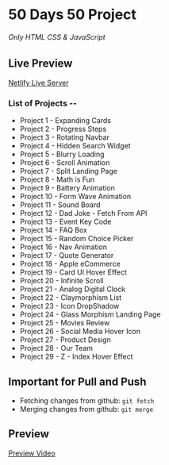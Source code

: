 # 50 Days 50 Project
 
###### Only HTML CSS & JavaScript

## Live Preview
[Netlify Live Server](https://akash07105.netlify.app)

### List of Projects --

* Project 1 - Expanding Cards
* Project 2 - Progress Steps
* Project 3 - Rotating Navbar
* Project 4 - Hidden Search Widget
* Project 5 - Blurry Loading
* Project 6 - Scroll Animation
* Project 7 - Split Landing Page
* Project 8 - Math is Fun
* Project 9 - Battery Animation
* Project 10 - Form Wave Animation
* Project 11 - Sound Board
* Project 12 - Dad Joke - Fetch From API
* Project 13 - Event Key Code
* Project 14 - FAQ Box
* Project 15 - Random Choice Picker
* Project 16 - Nav Animation
* Project 17 - Quote Generator
* Project 18 - Apple eCommerce
* Project 19 - Card UI Hover Effect
* Project 20 - Infinite Scroll
* Project 21 - Analog Digital Clock
* Project 22 - Claymorphism List
* Project 23 - Icon DropShadow
* Project 24 - Glass Morphism Landing Page
* Project 25 - Movies Review
* Project 26 - Social Media Hover Icon
* Project 27 - Product Design
* Project 28 - Our Team
* Project 29 - Z - Index Hover Effect



## Important for Pull and Push
* Fetching changes from github: `git fetch`
* Merging changes from github: `git merge`


## Preview
[Preview Video](https://user-images.githubusercontent.com/43064536/180861004-cef709c5-c9a5-4579-a939-9ec9a3132b95.webm)
